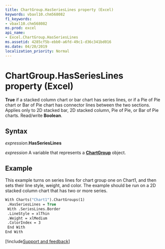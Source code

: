 ```yaml
---
title: ChartGroup.HasSeriesLines property (Excel)
keywords: vbaxl10.chm568082
f1_keywords:
- vbaxl10.chm568082
ms.prod: excel
api_name:
- Excel.ChartGroup.HasSeriesLines
ms.assetid: 4285cf5b-ebb0-a6fd-49c1-d36c341bd016
ms.date: 04/20/2019
localization_priority: Normal
---
```



# ChartGroup.HasSeriesLines property (Excel)

**True** if a stacked column chart or bar chart has series lines, or if a Pie of Pie chart or Bar of Pie chart has connector lines between the two sections. Applies only to 2D stacked bar, 2D stacked column, Pie of Pie, or Bar of Pie charts. Read/write **Boolean**.


## Syntax

_expression_.**HasSeriesLines**

_expression_ A variable that represents a **[ChartGroup](Excel.ChartGroup(object).md)** object.


## Example

This example turns on series lines for chart group one on Chart1, and then sets their line style, weight, and color. The example should be run on a 2D stacked column chart that has two or more series.

```vb
With Charts("Chart1").ChartGroups(1) 
 .HasSeriesLines = True 
 With .SeriesLines.Border 
 .LineStyle = xlThin 
 .Weight = xlMedium 
 .ColorIndex = 3 
 End With 
End With
```




[!include[Support and feedback](~/includes/feedback-boilerplate.md)]